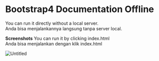 # Bootstrap4 Documentation Offline

You can run it directly without a local server.  
Anda bisa menjalankannya langsung tanpa server local.

**Screenshots**
You can run it by clicking index.html  
Anda bisa menjalankan dengan klik index.html   

![Untitled](https://user-images.githubusercontent.com/31837041/66645021-9b60e900-ec4c-11e9-901b-6215d88ed399.png)
